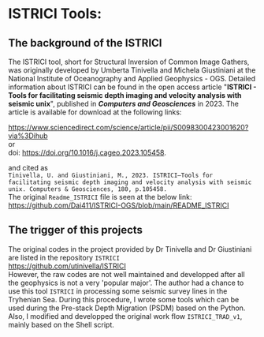 # ISTRICI Tools: 

## The background of the ISTRICI 

The ISTRICI tool, short for Structural Inversion of Common Image Gathers, was originally developed by Umberta Tinivella and Michela Giustiniani at the National Institute of Oceanography and Applied Geophysics - OGS. 
Detailed information about ISTRICI can be found in the open access article "**ISTRICI - Tools for facilitating seismic depth imaging and velocity analysis with seismic unix**", published in ***Computers and Geosciences*** in 2023. The article is available for download at the following links:

https://www.sciencedirect.com/science/article/pii/S0098300423001620?via%3Dihub  
or  
doi: https://doi.org/10.1016/j.cageo.2023.105458.  

and cited as   
`
Tinivella, U. and Giustiniani, M., 2023. ISTRICI–Tools for facilitating seismic depth imaging and velocity analysis with seismic unix. Computers & Geosciences, 180, p.105458.  
`  
The original `Readme_ISTRICI` file is seen at the below link: https://github.com/Dai411/ISTRICI-OGS/blob/main/README_ISTRICI  

## The trigger of this projects  

The original codes in the project provided by Dr Tinivella and Dr Giustiniani are listed in the repository `ISTRICI`  
https://github.com/utinivella/ISTRICI  
However, the raw codes are not well maintained and developped after all the geophysics is not a very 'popular major'.  The author had a chance to use this tool `ISTRICI` in processing 
some seismic survey lines in the Tryhenian Sea. During this procedure, I wrote some tools which can be used during the Pre-stack Depth Migration (PSDM) based on the Python. Also, I 
modified and developped the original work flow `ISTRICI_TRAD_v1`, mainly based on the Shell script. 






